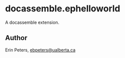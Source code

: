 # docassemble.ephelloworld

A docassemble extension.

## Author

Erin Peters, ebpeters@ualberta.ca

